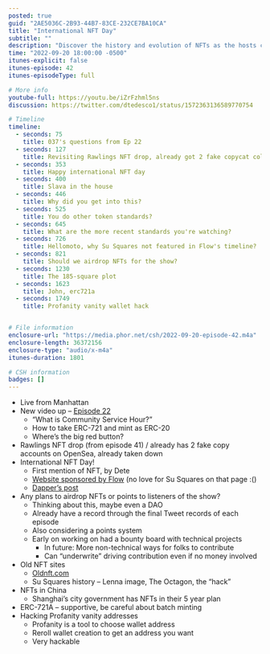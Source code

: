 ```yaml
---
posted: true
guid: "2AE5036C-2B93-44B7-83CE-232CE7BA10CA"
title: "International NFT Day"
subtitle: ""
description: "Discover the history and evolution of NFTs as the hosts celebrate International NFT Day. Learn about the latest token standards and how NFTs could come to China."
time: "2022-09-20 18:00:00 -0500"
itunes-explicit: false
itunes-episode: 42
itunes-episodeType: full

# More info
youtube-full: https://youtu.be/iZrFzhml5ns
discussion: https://twitter.com/dtedesco1/status/1572363136589770754

# Timeline
timeline:
  - seconds: 75
    title: 037's questions from Ep 22
  - seconds: 127
    title: Revisiting Rawlings NFT drop, already got 2 fake copycat collections!
  - seconds: 353
    title: Happy international NFT day
  - seconds: 400
    title: Slava in the house
  - seconds: 446
    title: Why did you get into this?
  - seconds: 525
    title: You do other token standards?
  - seconds: 645
    title: What are the more recent standards you're watching?
  - seconds: 726
    title: Hellomoto, why Su Squares not featured in Flow's timeline?
  - seconds: 821
    title: Should we airdrop NFTs for the show?
  - seconds: 1230
    title: The 185-square plot
  - seconds: 1623
    title: John, erc721a
  - seconds: 1749
    title: Profanity vanity wallet hack


# File information
enclosure-url: "https://media.phor.net/csh/2022-09-20-episode-42.m4a"
enclosure-length: 36372156
enclosure-type: "audio/x-m4a"
itunes-duration: 1801

# CSH information
badges: []
---
```

<!--end of quick notes-->

- Live from Manhattan
- New video up – [Episode 22](https://www.youtube.com/watch?v=VcdSG47I3zk)
  - “What is Community Service Hour?”
  - How to take ERC-721 and mint as ERC-20
  - Where’s the big red button?
- Rawlings NFT drop (from episode 41) / already has 2 fake copy accounts on OpenSea, already taken down
- International NFT Day!
  - First mention of NFT, by Dete
  - [Website sponsored by Flow](https://www.internationalnftday.org) (no love for Su Squares on that page :()
  - [Dapper’s post](https://www.dapperlabs.com/newsroom/get-ready-to-celebrate-nft-day-on-september-20)
- Any plans to airdrop NFTs or points to listeners of the show?
  - Thinking about this, maybe even a DAO
  - Already have a record through the final Tweet records of each episode
  - Also considering a points system
  - Early on working on had a bounty board with technical projects
    - In future: More non-technical ways for folks to contribute
    - Can “underwrite” driving contribution even if no money involved
- Old NFT sites
  - [Oldnft.com](https://www.oldnft.com)
  - Su Squares history – Lenna image, The Octagon, the “hack”
- NFTs in China
  - Shanghai’s city government has NFTs in their 5 year plan
- ERC-721A – supportive, be careful about batch minting
- Hacking Profanity vanity addresses
  - Profanity is a tool to choose wallet address
  - Reroll wallet creation to get an address you want
  - Very hackable